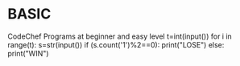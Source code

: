 # BASIC
CodeChef Programs at beginner and easy level
t=int(input())
for i in range(t):
    s=str(input())
    if (s.count('1')%2==0):
       print("LOSE")
    else:
        print("WIN")
          
   
